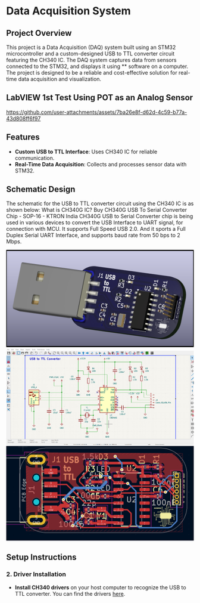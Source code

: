 # Data Acquisition System

## Project Overview
This project is a Data Acquisition (DAQ) system built using an STM32 microcontroller and a custom-designed USB to TTL converter circuit featuring the CH340 IC. The DAQ system captures data from sensors connected to the STM32, and displays it using ** software on a computer. The project is designed to be a reliable and cost-effective solution for real-time data acquisition and visualization.
## LabVIEW 1st Test Using POT as an Analog Sensor

https://github.com/user-attachments/assets/7ba26e8f-d62d-4c59-b77a-43d808ff6f97

## Features
- **Custom USB to TTL Interface**: Uses CH340 IC for reliable communication.
- **Real-Time Data Acquisition**: Collects and processes sensor data with STM32.

## Schematic Design
The schematic for the USB to TTL converter circuit using the CH340 IC is as shown below:
What is CH340G IC?
Buy CH340G USB To Serial Converter Chip - SOP-16 - KTRON India
CH340G USB to Serial Converter chip is being used in various devices to convert the USB Interface to UART signal, for connection with MCU. It supports Full Speed USB 2.0. And it sports a Full Duplex Serial UART Interface, and supports baud rate from 50 bps to 2 Mbps.

<img src ="/USB to TTL Converter/USB to TTL.png"><img src ="/USB to TTL Converter/schematic.png">
<img src ="/USB to TTL Converter/Screenshot 2024-10-29 230903.png">
## Setup Instructions

### 2. Driver Installation
- **Install CH340 drivers** on your host computer to recognize the USB to TTL converter. You can find the drivers [here](https://sparks.gogo.co.nz/ch340.html).


